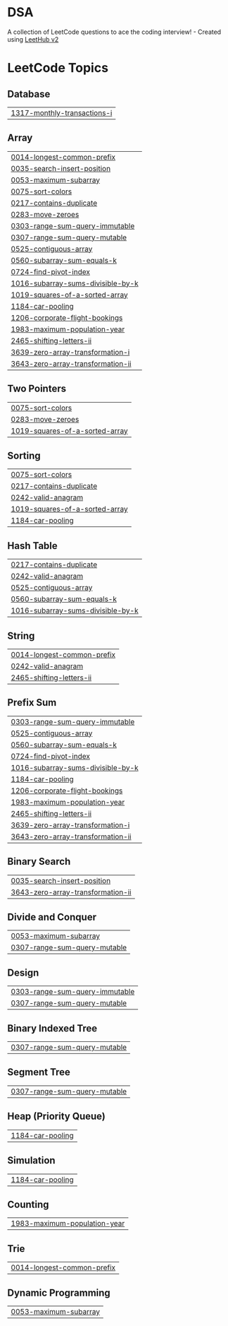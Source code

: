 # DSA
A collection of LeetCode questions to ace the coding interview! - Created using [LeetHub v2](https://github.com/arunbhardwaj/LeetHub-2.0)

<!---LeetCode Topics Start-->
# LeetCode Topics
## Database
|  |
| ------- |
| [1317-monthly-transactions-i](https://github.com/makadiyavatsall/DSA/tree/master/1317-monthly-transactions-i) |
## Array
|  |
| ------- |
| [0014-longest-common-prefix](https://github.com/makadiyavatsall/DSA/tree/master/0014-longest-common-prefix) |
| [0035-search-insert-position](https://github.com/makadiyavatsall/DSA/tree/master/0035-search-insert-position) |
| [0053-maximum-subarray](https://github.com/makadiyavatsall/DSA/tree/master/0053-maximum-subarray) |
| [0075-sort-colors](https://github.com/makadiyavatsall/DSA/tree/master/0075-sort-colors) |
| [0217-contains-duplicate](https://github.com/makadiyavatsall/DSA/tree/master/0217-contains-duplicate) |
| [0283-move-zeroes](https://github.com/makadiyavatsall/DSA/tree/master/0283-move-zeroes) |
| [0303-range-sum-query-immutable](https://github.com/makadiyavatsall/DSA/tree/master/0303-range-sum-query-immutable) |
| [0307-range-sum-query-mutable](https://github.com/makadiyavatsall/DSA/tree/master/0307-range-sum-query-mutable) |
| [0525-contiguous-array](https://github.com/makadiyavatsall/DSA/tree/master/0525-contiguous-array) |
| [0560-subarray-sum-equals-k](https://github.com/makadiyavatsall/DSA/tree/master/0560-subarray-sum-equals-k) |
| [0724-find-pivot-index](https://github.com/makadiyavatsall/DSA/tree/master/0724-find-pivot-index) |
| [1016-subarray-sums-divisible-by-k](https://github.com/makadiyavatsall/DSA/tree/master/1016-subarray-sums-divisible-by-k) |
| [1019-squares-of-a-sorted-array](https://github.com/makadiyavatsall/DSA/tree/master/1019-squares-of-a-sorted-array) |
| [1184-car-pooling](https://github.com/makadiyavatsall/DSA/tree/master/1184-car-pooling) |
| [1206-corporate-flight-bookings](https://github.com/makadiyavatsall/DSA/tree/master/1206-corporate-flight-bookings) |
| [1983-maximum-population-year](https://github.com/makadiyavatsall/DSA/tree/master/1983-maximum-population-year) |
| [2465-shifting-letters-ii](https://github.com/makadiyavatsall/DSA/tree/master/2465-shifting-letters-ii) |
| [3639-zero-array-transformation-i](https://github.com/makadiyavatsall/DSA/tree/master/3639-zero-array-transformation-i) |
| [3643-zero-array-transformation-ii](https://github.com/makadiyavatsall/DSA/tree/master/3643-zero-array-transformation-ii) |
## Two Pointers
|  |
| ------- |
| [0075-sort-colors](https://github.com/makadiyavatsall/DSA/tree/master/0075-sort-colors) |
| [0283-move-zeroes](https://github.com/makadiyavatsall/DSA/tree/master/0283-move-zeroes) |
| [1019-squares-of-a-sorted-array](https://github.com/makadiyavatsall/DSA/tree/master/1019-squares-of-a-sorted-array) |
## Sorting
|  |
| ------- |
| [0075-sort-colors](https://github.com/makadiyavatsall/DSA/tree/master/0075-sort-colors) |
| [0217-contains-duplicate](https://github.com/makadiyavatsall/DSA/tree/master/0217-contains-duplicate) |
| [0242-valid-anagram](https://github.com/makadiyavatsall/DSA/tree/master/0242-valid-anagram) |
| [1019-squares-of-a-sorted-array](https://github.com/makadiyavatsall/DSA/tree/master/1019-squares-of-a-sorted-array) |
| [1184-car-pooling](https://github.com/makadiyavatsall/DSA/tree/master/1184-car-pooling) |
## Hash Table
|  |
| ------- |
| [0217-contains-duplicate](https://github.com/makadiyavatsall/DSA/tree/master/0217-contains-duplicate) |
| [0242-valid-anagram](https://github.com/makadiyavatsall/DSA/tree/master/0242-valid-anagram) |
| [0525-contiguous-array](https://github.com/makadiyavatsall/DSA/tree/master/0525-contiguous-array) |
| [0560-subarray-sum-equals-k](https://github.com/makadiyavatsall/DSA/tree/master/0560-subarray-sum-equals-k) |
| [1016-subarray-sums-divisible-by-k](https://github.com/makadiyavatsall/DSA/tree/master/1016-subarray-sums-divisible-by-k) |
## String
|  |
| ------- |
| [0014-longest-common-prefix](https://github.com/makadiyavatsall/DSA/tree/master/0014-longest-common-prefix) |
| [0242-valid-anagram](https://github.com/makadiyavatsall/DSA/tree/master/0242-valid-anagram) |
| [2465-shifting-letters-ii](https://github.com/makadiyavatsall/DSA/tree/master/2465-shifting-letters-ii) |
## Prefix Sum
|  |
| ------- |
| [0303-range-sum-query-immutable](https://github.com/makadiyavatsall/DSA/tree/master/0303-range-sum-query-immutable) |
| [0525-contiguous-array](https://github.com/makadiyavatsall/DSA/tree/master/0525-contiguous-array) |
| [0560-subarray-sum-equals-k](https://github.com/makadiyavatsall/DSA/tree/master/0560-subarray-sum-equals-k) |
| [0724-find-pivot-index](https://github.com/makadiyavatsall/DSA/tree/master/0724-find-pivot-index) |
| [1016-subarray-sums-divisible-by-k](https://github.com/makadiyavatsall/DSA/tree/master/1016-subarray-sums-divisible-by-k) |
| [1184-car-pooling](https://github.com/makadiyavatsall/DSA/tree/master/1184-car-pooling) |
| [1206-corporate-flight-bookings](https://github.com/makadiyavatsall/DSA/tree/master/1206-corporate-flight-bookings) |
| [1983-maximum-population-year](https://github.com/makadiyavatsall/DSA/tree/master/1983-maximum-population-year) |
| [2465-shifting-letters-ii](https://github.com/makadiyavatsall/DSA/tree/master/2465-shifting-letters-ii) |
| [3639-zero-array-transformation-i](https://github.com/makadiyavatsall/DSA/tree/master/3639-zero-array-transformation-i) |
| [3643-zero-array-transformation-ii](https://github.com/makadiyavatsall/DSA/tree/master/3643-zero-array-transformation-ii) |
## Binary Search
|  |
| ------- |
| [0035-search-insert-position](https://github.com/makadiyavatsall/DSA/tree/master/0035-search-insert-position) |
| [3643-zero-array-transformation-ii](https://github.com/makadiyavatsall/DSA/tree/master/3643-zero-array-transformation-ii) |
## Divide and Conquer
|  |
| ------- |
| [0053-maximum-subarray](https://github.com/makadiyavatsall/DSA/tree/master/0053-maximum-subarray) |
| [0307-range-sum-query-mutable](https://github.com/makadiyavatsall/DSA/tree/master/0307-range-sum-query-mutable) |
## Design
|  |
| ------- |
| [0303-range-sum-query-immutable](https://github.com/makadiyavatsall/DSA/tree/master/0303-range-sum-query-immutable) |
| [0307-range-sum-query-mutable](https://github.com/makadiyavatsall/DSA/tree/master/0307-range-sum-query-mutable) |
## Binary Indexed Tree
|  |
| ------- |
| [0307-range-sum-query-mutable](https://github.com/makadiyavatsall/DSA/tree/master/0307-range-sum-query-mutable) |
## Segment Tree
|  |
| ------- |
| [0307-range-sum-query-mutable](https://github.com/makadiyavatsall/DSA/tree/master/0307-range-sum-query-mutable) |
## Heap (Priority Queue)
|  |
| ------- |
| [1184-car-pooling](https://github.com/makadiyavatsall/DSA/tree/master/1184-car-pooling) |
## Simulation
|  |
| ------- |
| [1184-car-pooling](https://github.com/makadiyavatsall/DSA/tree/master/1184-car-pooling) |
## Counting
|  |
| ------- |
| [1983-maximum-population-year](https://github.com/makadiyavatsall/DSA/tree/master/1983-maximum-population-year) |
## Trie
|  |
| ------- |
| [0014-longest-common-prefix](https://github.com/makadiyavatsall/DSA/tree/master/0014-longest-common-prefix) |
## Dynamic Programming
|  |
| ------- |
| [0053-maximum-subarray](https://github.com/makadiyavatsall/DSA/tree/master/0053-maximum-subarray) |
<!---LeetCode Topics End-->